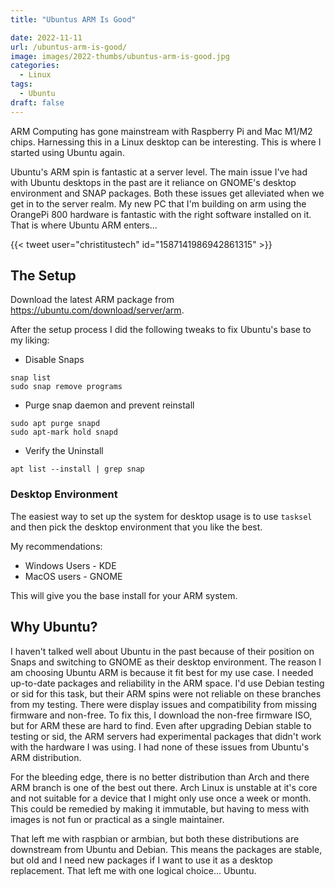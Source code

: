 ```yaml
---
title: "Ubuntus ARM Is Good"

date: 2022-11-11
url: /ubuntus-arm-is-good/
image: images/2022-thumbs/ubuntus-arm-is-good.jpg
categories:
  - Linux
tags:
  - Ubuntu
draft: false
---
```

ARM Computing has gone mainstream with Raspberry Pi and Mac M1/M2 chips. Harnessing this in a Linux desktop can be interesting. This is where I started using Ubuntu again. 
<!--more-->

Ubuntu's ARM spin is fantastic at a server level. The main issue I've had with Ubuntu desktops in the past are it reliance on GNOME's desktop environment and SNAP packages. Both these issues get alleviated when we get in to the server realm. My new PC that I'm building on arm using the OrangePi 800 hardware is fantastic with the right software installed on it. That is where Ubuntu ARM enters...

{{< tweet user="christitustech" id="1587141986942861315" >}}


## The Setup

Download the latest ARM package from <https://ubuntu.com/download/server/arm>. 

After the setup process I did the following tweaks to fix Ubuntu's base to my liking:
- Disable Snaps
```
snap list
sudo snap remove programs
```
- Purge snap daemon and prevent reinstall
```
sudo apt purge snapd
sudo apt-mark hold snapd
```
- Verify the Uninstall
```
apt list --install | grep snap
```

### Desktop Environment

The easiest way to set up the system for desktop usage is to use `tasksel` and then pick the desktop environment that you like the best. 

My recommendations:
- Windows Users - KDE
- MacOS users - GNOME

This will give you the base install for your ARM system.

## Why Ubuntu?

I haven't talked well about Ubuntu in the past because of their position on Snaps and switching to GNOME as their desktop environment. The reason I am choosing Ubuntu ARM is because it fit best for my use case. I needed up-to-date packages and reliability in the ARM space. I'd use Debian testing or sid for this task, but their ARM spins were not reliable on these branches from my testing. There were display issues and compatibility from missing firmware and non-free. To fix this, I download the non-free firmware ISO, but for ARM these are hard to find. Even after upgrading Debian stable to testing or sid, the ARM servers had experimental packages that didn't work with the hardware I was using. I had none of these issues from Ubuntu's ARM distribution.

For the bleeding edge, there is no better distribution than Arch and there ARM branch is one of the best out there. Arch Linux is unstable at it's core and not suitable for a device that I might only use once a week or month. This could be remedied by making it immutable, but having to mess with images is not fun or practical as a single maintainer. 

That left me with raspbian or armbian, but both these distributions are downstream from Ubuntu and Debian. This means the packages are stable, but old and I need new packages if I want to use it as a desktop replacement. That left me with one logical choice... Ubuntu.


